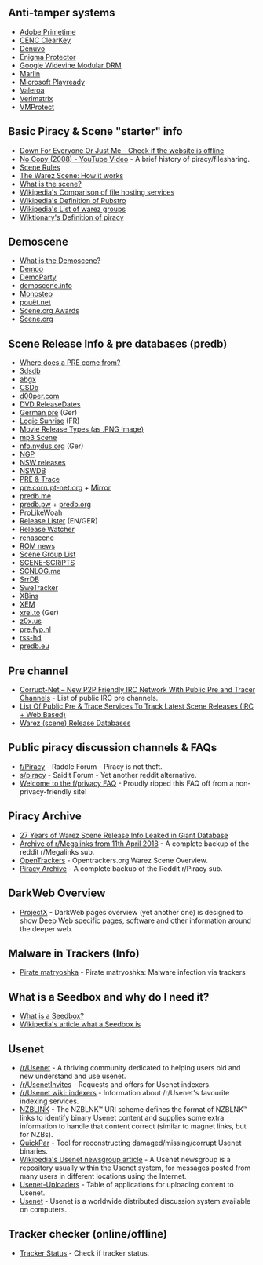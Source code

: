 ## Anti-tamper systems
- [Adobe Primetime](http://anonym.es/?https://www.adobe.com/marketing/primetime.html)
- [CENC ClearKey](http://anonym.es/?http://bitmovin.com/docs/encoding/faqs/what-is-mpeg-cenc-clearkey-encryption)
- [Denuvo](http://anonym.es/?https://old.reddit.com/r/CrackStatus/comments/43dgej/how_denuvo_works_and_why_its_so_hard_to_crack/)
- [Enigma Protector](http://anonym.es/?https://enigmaprotector.com)
- [Google Widevine Modular DRM](http://anonym.es/?https://castlabs.com/company/partners/google-widevine/)
- [Marlin](http://anonym.es/?https://en.wikipedia.org/wiki/Marlin_(DRM))
- [Microsoft Playready](hhttp://anonym.es/?ttps://www.microsoft.com/playready/overview/)
- [Valeroa](http://anonym.es/?https://old.reddit.com/r/CrackWatch/comments/a23al4/valeroa_the_new_anti_tamper/)
- [Verimatrix](http://anonym.es/?https://www.verimatrix.com)
- [VMProtect](http://anonym.es/?http://vmpsoft.com)


## Basic Piracy & Scene "starter" info
- [Down For Everyone Or Just Me - Check if the website is offline](http://anonym.es/?https://downforeveryoneorjustme.com/)
- [No Copy (2008) - YouTube Video](http://anonym.es/?https://www.youtube.com/watch?v=BXBqUBAv1ek) - A brief history of piracy/filesharing.
- [Scene Rules](http://anonym.es/?https://scenerules.org/)
- [The Warez Scene: How it works](http://anonym.es/?https://old.reddit.com/r/CrackWatch/comments/92uz49/the_warez_scene_how_it_works/)
- [What is the scene?](http://anonym.es/?https://defacto2.net/defacto2/subculture)
- [Wikipedia's Comparison of file hosting services](http://anonym.es/?https://en.wikipedia.org/wiki/Comparison_of_file_hosting_services)
- [Wikipedia's Definition of Pubstro](http://anonym.es/?https://en.wikipedia.org/wiki/Pubstro)
- [Wikipedia's List of warez groups](http://anonym.es/?https://en.wikipedia.org/wiki/List_of_warez_groups)
- [Wiktionary's Definition of piracy](http://anonym.es/?https://en.wiktionary.org/wiki/piracy)


## Demoscene
- [What is the Demoscene?](http://anonym.es/?https://en.wikipedia.org/wiki/Demoscene)
- [Demoo](http://anonym.es/?http://calodox.scene.org/demoo/)
- [DemoParty](http://anonym.es/?https://www.demoparty.net/)
- [demoscene.info](http://anonym.es/?http://www.demoscene.info/the-demoscene)
- [Monostep](http://anonym.es/?http://demo.monostep.org/)
- [pouët.net](http://anonym.es/?http://www.pouet.net/)
- [Scene.org Awards](http://anonym.es/?http://awards.scene.org/)
- [Scene.org](http://anonym.es/?https://www.scene.org/)


## Scene Release Info & pre databases (predb)
- [Where does a PRE come from?](http://anonym.es/?https://opentrackers.org/i/scc_predb_explanation.jpg)
- [3dsdb](http://anonym.es/?http://3dsdb.com/)
- [abgx](http://anonym.es/?http://www.abgx.net/)
- [CSDb](http://anonym.es/?https://csdb.dk/)
- [d00per.com](http://anonym.es/?https://www.d00per.com/dupe)
- [DVD ReleaseDates](http://anonym.es/?https://www.dvdsreleasedates.com/)
- [German pre](http://anonym.es/?http://www.germanpre.com/) (Ger)
- [Logic Sunrise](http://anonym.es/?http://www.logic-sunrise.com/) (FR) 
- [Movie Release Types (as .PNG Image)](http://anonym.es/?https://i.imgur.com/kEOrKJT.png)
- [mp3 Scene](http://anonym.es/?https://www.mp3scene.info/)
- [nfo.nydus.org](http://anonym.es/?http://nfo.nydus.org/) (Ger)
- [NGP](http://anonym.es/?https://ngp.re/)
- [NSW releases](http://anonym.es/?http://nswdb.com/)
- [NSWDB](http://anonym.es/?http://nswdb.com/)
- [PRE & Trace](http://anonym.es/?http://pre.c-burns.co.uk/)
- [pre.corrupt-net.org](http://anonym.es/?https://pre.corrupt-net.org/) + [Mirror](https://pr3.us/)
- [predb.me](http://anonym.es/?https://predb.me/)
- [predb.pw](http://anonym.es/?https://predb.pw) + [predb.org](http://anonym.es/?https://predb.org/)
- [ProLikeWoah](http://anonym.es/?http://prolikewoah.com/pre/)
- [Release Lister](http://anonym.es/?https://releaselister.info/) (EN/GER)
- [Release Watcher](http://anonym.es/?http://extremedownload.org/)
- [renascene](http://anonym.es/?https://renascene.com/)
- [ROM news](http://anonym.es/?http://rom-news.org/) 
- [Scene Group List](http://anonym.es/?http://scenegrouplist.com/scene_info_About_the_scene_tsh.php)
- [SCENE-SCRiPTS](http://anonym.es/?https://github.com/scriptzteam/SCENE-SCRiPTS)
- [SCNLOG.me](http://anonym.es/?https://scnlog.me/)
- [SrrDB](http://anonym.es/?https://www.srrdb.com/)
- [SweTracker](http://anonym.es/?https://swetracker.org/releases)
- [XBins](http://anonym.es/?https://www.xbins.org/)
- [XEM](http://anonym.es/?http://thexem.de/)
- [xrel.to](http://anonym.es/?https://www.xrel.to/) (Ger)
- [z0x.us](http://anonym.es/?https://z0x.us/)
- [pre.fyp.nl](http://anonym.es/?https://pre.fyp.nl/)
- [rss-hd](http://anonym.es/?https://kiwiirc.com/client/irc.p2p-network.net#rss-hd)
- [predb.eu](http://anonym.es/?https://predb.eu/)


## Pre channel
- [Corrupt-Net – New P2P Friendly IRC Network With Public Pre and Tracer Channels](http://filenetworks.blogspot.com/2010/09/corrupt-net-new-p2p-friendly-irc.html) - List of public IRC pre channels.
- [List Of Public Pre & Trace Services To Track Latest Scene Releases (IRC + Web Based)](http://filenetworks.blogspot.com/2010/12/list-of-public-pre-trace-services-to.html)
- [Warez (scene) Release Databases](https://opentrackers.org/links/warez-scene/#rlsdb)


## Public piracy discussion channels & FAQs
- [f/Piracy](https://raddle.me/f/Piracy) - Raddle Forum - Piracy is not theft.
- [s/piracy](https://saidit.net/s/piracy) - Saidit Forum - Yet another reddit alternative.
- [Welcome to the f/privacy FAQ](https://raddle.me/wiki/Privacy) - Proudly ripped this FAQ off from a non-privacy-friendly site!


## Piracy Archive
- [27 Years of Warez Scene Release Info Leaked in Giant Database](https://archive.org/details/predb) 
- [Archive of r/Megalinks from 11th April 2018](https://pastebin.com/raw/7WrNLtZd) - A complete backup of the reddit r/Megalinks sub.
- [OpenTrackers](https://archive.fo/kuKOb) - Opentrackers.org Warez Scene Overview.
- [Piracy Archive](https://github.com/nid666/PiracyArchive) - A complete backup of the Reddit r/Piracy sub.


## DarkWeb Overview
- [ProjectX](https://github.com/CHEF-KOCH/ProjectX/blob/master/README.md) - DarkWeb pages overview (yet another one) is designed to show Deep Web specific pages, software and other information around the deeper web.


## Malware in Trackers (Info)
- [Pirate matryoshka](https://securelist.com/piratebay-malware/89740/) - Pirate matryoshka: Malware infection via trackers


## What is a Seedbox and why do I need it?
- [What is a Seedbox?](http://seedboxgui.de/guides/what-is-a-seedbox/)
- [Wikipedia's article what a Seedbox is](https://en.wikipedia.org/wiki/Seed_box)


## Usenet
- [/r/Usenet](https://www.reddit.com/r/Usenet) - A thriving community dedicated to helping users old and new understand and use usenet.
- [/r/UsenetInvites](https://www.reddit.com/r/UsenetInvites) - Requests and offers for Usenet indexers.
- [/r/Usenet wiki: indexers](https://www.reddit.com/r/Usenet/wiki/indexers) - Information about /r/Usenet's favourite indexing services.
- [NZBLINK](https://nzblnk.info/) - The NZBLNK™ URI scheme defines the format of NZBLNK™ links to identify binary Usenet content and supplies some extra information to handle that content correct (similar to magnet links, but for NZBs).
- [QuickPar](http://www.quickpar.org.uk/index.htm) - Tool for reconstructing damaged/missing/corrupt Usenet binaries.
- [Wikipedia's Usenet newsgroup article](https://en.wikipedia.org/wiki/Usenet_newsgroup) - A Usenet newsgroup is a repository usually within the Usenet system, for messages posted from many users in different locations using the Internet.
- [Usenet-Uploaders](https://github.com/animetosho/Nyuu/wiki/Usenet-Uploaders) - Table of applications for uploading content to Usenet.
- [Usenet](https://en.wikipedia.org/wiki/Usenet) - Usenet is a worldwide distributed discussion system available on computers.


## Tracker checker (online/offline)
- [Tracker Status](https://trackerstatus.info/) - Check if tracker status. 
